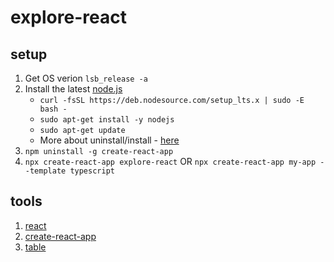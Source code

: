 # explore-react

## setup

1. Get OS verion `lsb_release -a`
2. Install the latest [node.js](https://github.com/nodesource/distributions/blob/master/README.md)
    * `curl -fsSL https://deb.nodesource.com/setup_lts.x | sudo -E bash -`
    * `sudo apt-get install -y nodejs`
    * `sudo apt-get update`
    * More about uninstall/install - [here](https://stackoverflow.com/questions/32426601/how-can-i-completely-uninstall-nodejs-npm-and-node-in-ubuntu)
3. `npm uninstall -g create-react-app`
4. `npx create-react-app explore-react` OR `npx create-react-app my-app --template typescript`

## tools

1. [react](https://reactjs.org)
1. [create-react-app](https://create-react-app.dev/docs/getting-started)
2. [table](https://react-table.tanstack.com/docs/overview)
